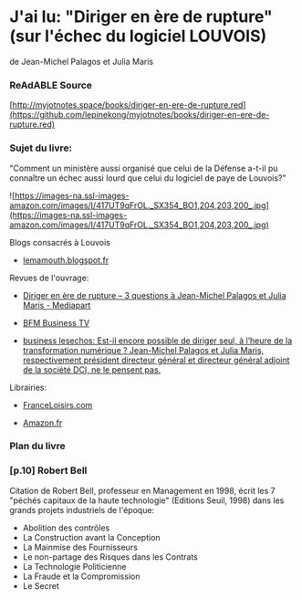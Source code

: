 
# J'ai lu: "Diriger en ère de rupture" (sur l'échec du logiciel LOUVOIS) 
de Jean-Michel Palagos et Julia Maris


### ReAdABLE Source

[http://myjotnotes.space/books/diriger-en-ere-de-rupture.red](https://github.com/lepinekong/myjotnotes/books/diriger-en-ere-de-rupture.red)


### Sujet du livre:


"Comment un ministère aussi organisé que celui de la Défense a-t-il pu connaître un échec aussi lourd que celui du logiciel de paye de Louvois?"

![https://images-na.ssl-images-amazon.com/images/I/417UT9qFrOL._SX354_BO1,204,203,200_.jpg](https://images-na.ssl-images-amazon.com/images/I/417UT9qFrOL._SX354_BO1,204,203,200_.jpg)
                    
Blogs consacrés à Louvois
- [lemamouth.blogspot.fr](http://lemamouth.blogspot.fr/search?q=Louvois)
                        
Revues de l'ouvrage:
- [Diriger en ère de rupture – 3 questions à Jean-Michel Palagos et Julia Maris - Mediapart](https://blogs.mediapart.fr/pascalboniface/blog/040716/diriger-en-ere-de-rupture-3-questions-jean-michel-palagos-et-julia-maris)
                        
- [BFM Business TV](https://bfmbusiness.bfmtv.com/entreprise/ces-chantiers-informatiques-qui-rendent-folles-les-entreprises-972751.html)
                        
- [business lesechos: Est-il encore possible de diriger seul, à l’heure de la transformation numérique ? Jean-Michel Palagos et Julia Maris, respectivement président directeur général et directeur général adjoint de la société DCI, ne le pensent pas.](https://business.lesechos.fr/entrepreneurs/management/conduite-du-changement-les-sept-erreurs-du-dirigeant-210574.php)
                        
Librairies:
- [FranceLoisirs.com](http://www.franceloisirs.com/management-et-ressources-humaines/diriger-en-ere-de-rupture-brouillard-et-solitude-9782705692100.html)
                        
- [Amazon.fr](https://www.amazon.fr/Diriger-ère-rupture-Brouillard-solitude/dp/270569210X)
                        

### Plan du livre



### [p.10] Robert Bell

Citation de Robert Bell, professeur en Management en 1998, écrit les 7 "péchés capitaux de la haute technologie" (Editions Seuil, 1998) dans les grands projets industriels de l'époque:

- Abolition des contrôles
- La Construction avant la Conception
- La Mainmise des Fournisseurs
- Le non-partage des Risques dans les Contrats
- La Technologie Politicienne
- La Fraude et la Compromission
- Le Secret

